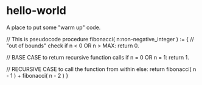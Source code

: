 # hello-world
A place to put some "warm up" code.

// This is pseudocode
procedure fibonacci( n:non-negative_integer ) := 
{
  // "out of bounds" check
  if n < 0 OR n > MAX: return 0. 
  
  // BASE CASE to return recursive function calls
  if n = 0 OR n = 1: return 1. 
  
  // RECURSIVE CASE to call the function from within
  else: return fibonacci( n - 1 ) + fibonacci( n - 2 )
}
